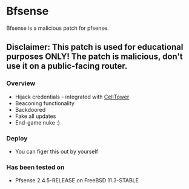 # Bfsense
Bfsense is a malicious patch for pfsense. 

## Disclaimer: This patch is used for educational purposes ONLY! The patch is malicious, don't use it on a public-facing router.

### Overview
  - Hijack credentials - integrated with [CellTower](https://github.com/M507/CellTower)
  - Beaconing functionality
  - Backdoored
  - Fake all updates 
  - End-game nuke :)


### Deploy
- You can figer this out by yourself

### Has been tested on
- Pfsense 2.4.5-RELEASE on FreeBSD 11.3-STABLE

